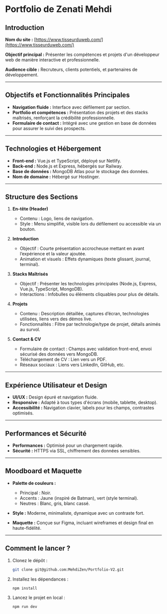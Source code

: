 # Portfolio de Zenati Mehdi

## Introduction

**Nom du site :** [https://www.tisseurduweb.com/](https://www.tisseurduweb.com/)

**Objectif principal :**
Présenter les compétences et projets d'un développeur web de manière interactive et professionnelle.

**Audience cible :**
Recruteurs, clients potentiels, et partenaires de développement.

---

## Objectifs et Fonctionnalités Principales

- **Navigation fluide :** Interface avec défilement par section.
- **Portfolio et compétences :** Présentation des projets et des stacks maîtrisés, renforçant la crédibilité professionnelle.
- **Formulaire de contact :** Intégré avec une gestion en base de données pour assurer le suivi des prospects.

---

## Technologies et Hébergement

- **Front-end :** Vue.js et TypeScript, déployé sur Netlify.
- **Back-end :** Node.js et Express, hébergés sur Railway.
- **Base de données :** MongoDB Atlas pour le stockage des données.
- **Nom de domaine :** Hébergé sur Hostinger.

---

## Structure des Sections

1. **En-tête (Header)**
   - Contenu : Logo, liens de navigation.
   - Style : Menu simplifié, visible lors du défilement ou accessible via un bouton.

2. **Introduction**
   - Objectif : Courte présentation accrocheuse mettant en avant l’expérience et la valeur ajoutée.
   - Animation et visuels : Effets dynamiques (texte glissant, journal, terminal).

3. **Stacks Maîtrisés**
   - Objectif : Présenter les technologies principales (Node.js, Express, Vue.js, TypeScript, MongoDB).
   - Interactions : Infobulles ou éléments cliquables pour plus de détails.

4. **Projets**
   - Contenu : Description détaillée, captures d’écran, technologies utilisées, liens vers des démos live.
   - Fonctionnalités : Filtre par technologie/type de projet, détails animés au survol.

5. **Contact & CV**
   - Formulaire de contact : Champs avec validation front-end, envoi sécurisé des données vers MongoDB.
   - Téléchargement de CV : Lien vers un PDF.
   - Réseaux sociaux : Liens vers LinkedIn, GitHub, etc.

---

## Expérience Utilisateur et Design

- **UI/UX :** Design épuré et navigation fluide.
- **Responsive :** Adapté à tous types d'écrans (mobile, tablette, desktop).
- **Accessibilité :** Navigation clavier, labels pour les champs, contrastes optimisés.

---

## Performances et Sécurité

- **Performances :** Optimisé pour un chargement rapide.
- **Sécurité :** HTTPS via SSL, chiffrement des données sensibles.

---

## Moodboard et Maquette

- **Palette de couleurs :**
  - Principal : Noir.
  - Accents : Jaune (inspiré de Batman), vert (style terminal).
  - Neutres : Blanc, gris, blanc cassé.

- **Style :** Moderne, minimaliste, dynamique avec un contraste fort.

- **Maquette :** Conçue sur Figma, incluant wireframes et design final en haute-fidélité.

---

## Comment le lancer ?

1. Clonez le dépôt :
   ```bash
   git clone git@github.com:MehdiZen/Portfolio-V2.git
   ```

2. Installez les dépendances :
   ```bash
   npm install
   ```

3. Lancez le projet en local :
   ```bash
   npm run dev
   ```

